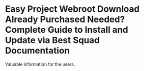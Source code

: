 # Easy Project Webroot Download Already Purchased Needed? Complete Guide to Install and Update via Best Squad Documentation

Valuable information for the users.






